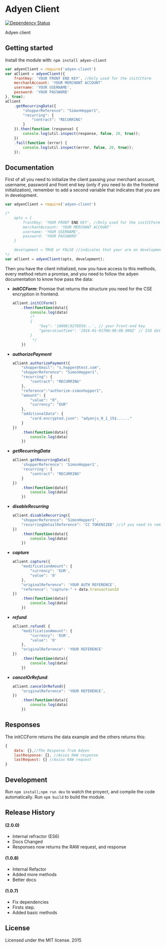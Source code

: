 # Adyen Client

[![Dependency Status](https://david-dm.org/danibram/adyen-client.svg)](https://david-dm.org/danibram/adyen-client)

Adyen client


## Getting started

Install the module with: `npm install adyen-client`

```javascript
var adyenClient = require('adyen-client')
var aClient = adyenClient({
    frontKey: 'YOUR FRONT END KEY', //Only used for the initCCForm
    merchantAccount: 'YOUR MERCHANT ACCOUNT'
    username: 'YOUR USERNAME',
    password: 'YOUR PASSWORD'
}, true);
aClient
    .getRecurringData({
        "shopperReference": "SimonHopper1",
        "recurring": {
            "contract": "RECURRING"
        }
    }).then(function (response) {
        console.log(util.inspect(response, false, 20, true));
    })
    .fail(function (error) {
        console.log(util.inspect(error, false, 20, true));
    });
```

## Documentation

First of all you need to initialize the client passing your merchant account, username, password and front end key (only if you need to do the frontend initialization), remember to add a second variable that indicates that you are in development.

```javascript
var adyenClient = require('adyen-client')

/*
    opts = {
        frontKey: 'YOUR FRONT END KEY', //Only used for the initCCForm
        merchantAccount: 'YOUR MERCHANT ACCOUNT'
        username: 'YOUR USERNAME',
        password: 'YOUR PASSWORD'
    }

    development = TRUE or FALSE //indicates that your are on development, for production is not neccesary
*/
var aClient = adyenClient(opts, development);
```
Then you have the client initialized, now you have access to this methods, every method return a promise, and you need to follow the adyen documentation to know how pass the data:

- ***initCCForm***: Promise that returns the structure you need for the CSE encryption in frontend.
    ```javascript
    aClient.initCCForm()
        .then(function(data){
            console.log(data)
            /*
            {
                "key": '10008|927D950...', // your Front-end key
                "generationTime": '2016-01-01T00:00:00.000Z' // ISO date string
            }
             */
        })
    ```

- ***authorizePayment***

    ```javascript
    aClient.authorizePayment({
        "shopperEmail": "s.hopper@test.com",
        "shopperReference": "SimonHopper1",
        "recurring": {
            "contract": "RECURRING"
        },
        "reference":"authorize-simonhopper1",
        "amount": {
            "value": "0",
            "currency": "EUR"
        },
        "additionalData": {
            "card.encrypted.json": "adyenjs_0_1_15$......"
        }
    })
        .then(function(data){
            console.log(data)
        })
    ```
- ***getRecurringData***

    ```javascript
    aClient.getRecurringData({
        'shopperReference': 'SimonHopper1',
        'recurring': {
            "contract": "RECURRING"
        }
    })
        .then(function(data){
            console.log(data)
        })
    ```

- ***disableRecurring***

    ```javascript
    aClient.disableRecurring({
        "shopperReference": 'SimonHopper1',
        "recurringDetailReference": 'CC TOKENIZED' //if you need to remove a specific one
    })
        .then(function(data){
            console.log(data)
        })
    ```

- ***capture***

    ```javascript
    aClient.capture({
        "modificationAmount": {
            "currency": 'EUR',
            "value": '0'
        },
        "originalReference": 'YOUR AUTH REFERENCE',
        "reference": "capture-" + data.transactionId
    })
        .then(function(data){
            console.log(data)
        })
    ```

- ***refund***

    ```javascript
    aClient.refund( {
        "modificationAmount": {
            "currency": 'EUR',
            "value": '0'
        },
        "originalReference": 'YOUR REFERENCE'
    })
        .then(function(data){
            console.log(data)
        })
    ```

- ***cancelOrRefund***:

    ```javascript
    aClient.cancelOrRefund({
        "originalReference": 'YOUR REFERENCE',
    })
        .then(function(data){
            console.log(data)
        })
    ```

## Responses

The initCCForm returns the data example and the others returns this:

```javascript
{
    data: {},//The Response from Adyen
    lastResponse: {}, //Axios RAW response
    lastRequest: {} //Axios RAW request
}
```

## Development

Run ```npm install;npm run dev``` to watch the proyect, and compile the code automatically.
Run ```npm build``` to build the module.

## Release History

#### (2.0.0)
- Internal refractor (ES6)
- Docs Changed
- Responses now returns the RAW request, and response

#### (1.0.8)
- Internal Refactor
- Added more methods
- Better docs

#### (1.0.7)
- Fix dependencies
- Firsts step.
- Added basic methods

## License
Licensed under the MIT license. 2015
